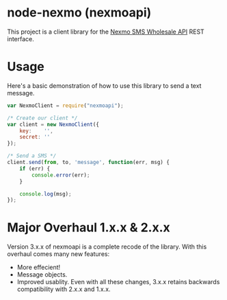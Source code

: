 # node-nexmo (nexmoapi)

This project is a client library for the [Nexmo SMS Wholesale API](http://nexmo.com) REST interface.

# Usage
Here's a basic demonstration of how to use this library to send a text message.

```javascript
var NexmoClient = require("nexmoapi");

/* Create our client */
var client = new NexmoClient({
	key:	'',
	secret:	''
});

/* Send a SMS */
client.send(from, to, 'message', function(err, msg) {
	if (err) {
		console.error(err);
	}

	console.log(msg);
});
```

# Major Overhaul 1.x.x & 2.x.x
Version 3.x.x of nexmoapi is a complete recode of the library.  With this overhaul comes many new features:
* More effecient!
* Message objects.
* Improved usablity.
Even with all these changes, 3.x.x retains backwards compatibility with 2.x.x and 1.x.x.


